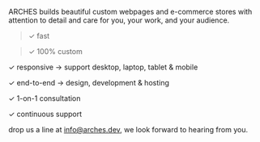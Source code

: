 ARCHES builds beautiful custom webpages and e-commerce stores with attention to detail and care for you, your work, and your audience.

>✓ fast

>✓ 100% custom

✓ responsive → support desktop, laptop, tablet & mobile

✓ end-to-end → design, development & hosting

✓ 1-on-1 consultation

✓ continuous support


drop us a line at info@arches.dev, we look forward to hearing from you.
